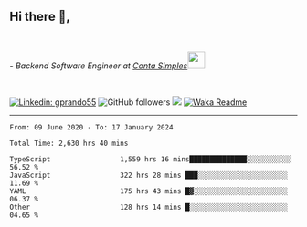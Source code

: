 <h2>Hi there  👋,</h2> </br>

<p><em>- Backend Software Engineer at <a href="https://contasimples.com">Conta Simples</a><img src="https://media.giphy.com/media/WUlplcMpOCEmTGBtBW/giphy.gif" width="30"> 
</em></p></br>


[![Linkedin: gprando55](https://img.shields.io/badge/-gprando55-blue?style=flat-square&logo=Linkedin&logoColor=white&link=https://www.linkedin.com/in/prandogabriel/)](https://www.linkedin.com/in/prandogabriel)
![GitHub followers](https://img.shields.io/github/followers/prandogabriel?label=Follow&style=social)
![](https://visitor-badge.glitch.me/badge?page_id=prandogabriel.prandogabriel)
[![Waka Readme](https://github.com/prandogabriel/prandogabriel/actions/workflows/update-stats.yml.yml/badge.svg)](https://github.com/prandogabriel/prandogabriel/actions/workflows/update-stats.yml.yml)

---

<!--START_SECTION:waka-->

```golang
From: 09 June 2020 - To: 17 January 2024

Total Time: 2,630 hrs 40 mins

TypeScript                 1,559 hrs 16 mins██████████████░░░░░░░░░░░   56.52 %
JavaScript                 322 hrs 28 mins ███░░░░░░░░░░░░░░░░░░░░░░   11.69 %
YAML                       175 hrs 43 mins █▓░░░░░░░░░░░░░░░░░░░░░░░   06.37 %
Other                      128 hrs 14 mins █░░░░░░░░░░░░░░░░░░░░░░░░   04.65 %
```

<!--END_SECTION:waka-->
